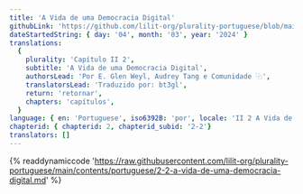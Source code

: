 ```yaml
---
title: 'A Vida de uma Democracia Digital'
githubLink: 'https://github.com/lilit-org/plurality-portuguese/blob/main/contents/portuguese/2-2-a-vida-de-uma-democracia-digital.md'
dateStartedString: { day: '04', month: '03', year: '2024' }
translations:
  {
    plurality: 'Capítulo II 2',
    subtitle: 'A Vida de uma Democracia Digital',
    authorsLead: 'Por E. Glen Weyl, Audrey Tang e Comunidade ⿻',
    translatorsLead: 'Traduzido por: bt3gl',
    return: 'retornar',
    chapters: 'capítulos',
  }
language: { en: 'Portuguese', iso6392B: 'por', locale: 'II 2 A Vida de uma Democracia Digital' }
chapterid: { chapterid: 2, chapterid_subid: '2-2'}
translators: []
---
```

{% readdynamiccode 'https://raw.githubusercontent.com/lilit-org/plurality-portuguese/main/contents/portuguese/2-2-a-vida-de-uma-democracia-digital.md' %} 